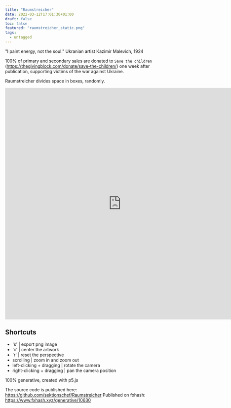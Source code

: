 ```yaml
---
title: "Raumstreicher"
date: 2022-03-12T17:01:30+01:00
draft: false
toc: false
featured: "raumstreicher_static.png" 
tags:
  - untagged
---
```


"I paint energy, not the soul." Ukranian artist Kazimir Malevich, 1924

100% of primary and secondary sales are donated to `Save the children` (https://thegivingblock.com/donate/save-the-children/) one week after publication, supporting victims of the war against Ukraine.

Raumstreicher divides space in boxes, randomly.

<div     style={background-color: #FFFFFF !important;}>
<iframe 
    title="Raumstreicher"
    width="750"
    height="750"
    frameborder="0"
    cellspacing="0"
src="https://ipfs.io/ipfs/QmS7TruifqcRF2C3aHpdT8u8yK88T1Ykq1Rbg8AUa4tTqa/?fxhash=ooEjmdwzMkHMtCwJi3J77mg8PndadZVbRpdD7gTtqwRvtwpRL8Q"></iframe>
</div>

## Shortcuts
* 's' | export png image
* 'c' | center the artwork
* 'r' | reset the perspective
* scrolling | zoom in and zoom out
* left-clicking + dragging | rotate the camera
* right-clicking + dragging | pan the camera position

100% generative, created with p5.js

The source code is published here: https://github.com/sektionschef/Raumstreicher
Published on fxhash: https://www.fxhash.xyz/generative/10630 


